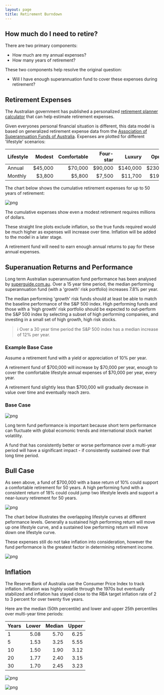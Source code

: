 ```yaml
---
layout: page
title: Retirement Burndown
---
```


## How much do I need to retire?

There are two primary components:

- How much are my annual expenses?
- How many years of retirement?

These two components help resolve the original question:

- Will I have enough superannuation fund to cover these expenses during retirement?

## Retirement Expenses

The Australian government has published a personalized [retirement planner calculator](https://moneysmart.gov.au/retirement-income/retirement-planner) that can help estimate retirement expenses. 

Given everyones personal financial situation is different, this data model is based on generalized retirement expense data from the [Association of Superannuation Funds of Australia](retirement-planning.md). Expenses are plotted for different 'lifestyle' scenarios:


| Lifestyle | Modest | Comfortable | Four-star | Luxury | Opulent |
|-----------|---:|--:|--:|--:|--:|
| Annual    | $45,000| $70,000| $90,000| $140,000| $230,000 |
| Monthly   | $3,800| $5,800| $7,500| $11,700| $19,200 |




The chart below shows the cumulative retirement expenses for up to 50 years of retirement:




    
![png](images/retirement_6_0.png)
    


The cumulative expenses show even a modest retirement requires millions of dollars. 

These straight line plots exclude inflation, so the true funds required would be much higher as expenses will increase over time. Inflation will be added to the model in a later stage.

A retirement fund will need to earn enough annual returns to pay for these annual expenses.

## Superanuation Returns and Performance

Long term Australian superannuation fund performance has been analysed by [superguide.com.au](https://www.superguide.com.au/comparing-super-funds/super-funds-returns-financial-year). Over a 15 year time period, the median performing superannuation fund (with a 'growth' risk portfolio) increases 7.8% per year. 

The median performing 'growth' risk funds should at least be able to match the baseline performance of the S&P 500 index. High performing funds and those with a 'high growth' risk portfolio should be expected to out-perform the S&P 500 index by selecting a subset of high performing companies, and investing in a small set of high growth, high risk stocks.

> ℹ Over a 30 year time period the S&P 500 index has a median increase of 12% per year.



### Example Base Case
                 
Assume a retirement fund with a yield or appreciation of 10% per year.

A retirement fund of $700,000 will increase by $70,000 per year, 
enough to cover the comfortable lifestyle annual expenses of $70,000 per year, every year.

A retirement fund slightly less than $700,000 will gradually decrease in value over time and eventually reach zero.



### Base Case


    
![png](images/retirement_15_0.png)
    


Long term fund performance is important because short term performance can fluctuate with global ecomonic trends and international stock market volatility.

A fund that has consistently better or worse performance over a multi-year period will have a significant impact - if consistently sustained over that long time period.

## Bull Case

As seen above, a fund of $700,000 with a base return of 10% could support a comfortable retirement for 50 years. A high performing fund with a consistent return of 18% could could jump two lifestyle levels and support a near-luxury retirement for 50 years.


    
![png](images/retirement_18_0.png)
    


The chart below illustrates the overlapping lifestyle curves at different peformance levels. Generally a sustained high performing return will move up one lifestyle curve, and a sustained low performing return will move down one lifestyle curve.

These expenses still do not take inflation into consideration, however the fund performance is the greatest factor in determining retirement income.


    
![png](images/retirement_21_0.png)
    


## Inflation

The Reserve Bank of Australia use the Consumer Price Index to track inflation. Inflation was highly volatile through the 1970s but eventually stabilized and inflation has stayed close to the RBA target inflation rate of 2 to 3 percent for over twenty five years.

Here are the median (50th percentile) and lower and upper 25th percentiles over multi-year time periods:



| Years | Lower | Median | Upper |
|-------|-----:|-----:|-----:|
| 1     | 5.08 | 5.70 | 6.25 |
| 5     | 1.53 | 3.25 | 5.55 |
| 10    | 1.50 | 1.90 | 3.12 |
| 20    | 1.77 | 2.40 | 3.15 |
| 30    | 1.70 | 2.45 | 3.23 |





    
![png](images/retirement_28_0.png)
    



    
![png](images/retirement_29_0.png)
    

